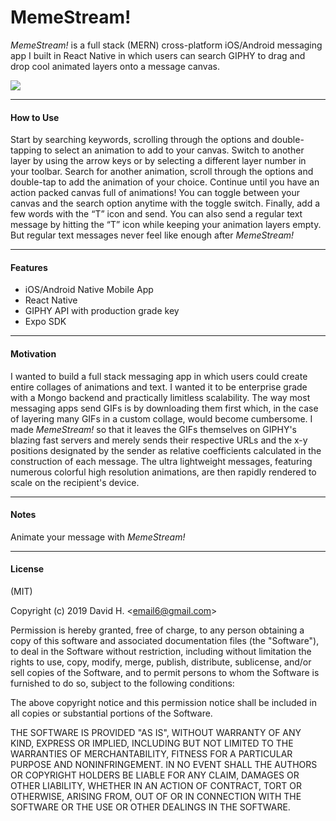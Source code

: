 # MemeStream!
_MemeStream!_ is a full stack (MERN) cross-platform iOS/Android messaging app I built in React Native in which users can search GIPHY to drag and drop cool animated layers onto a message canvas.

<img src="https://user-images.githubusercontent.com/45696445/68252567-dcea7700-fff3-11e9-8844-c74cd2ef5068.gif">

_________________________

#### How to Use
Start by searching keywords, scrolling through the options and double-tapping to select an animation to add to your canvas. Switch to another layer by using the arrow keys or by selecting a different layer number in your toolbar. Search for another animation, scroll through the options and double-tap to add the animation of your choice. Continue until you have an action packed canvas full of animations! You can toggle between your canvas and the search option anytime with the toggle switch. Finally, add a few words with the “T” icon and send. You can also send a regular text message by hitting the “T” icon while keeping your animation layers empty. But regular text messages never feel like enough after _MemeStream!_
_________________________

#### Features
- iOS/Android Native Mobile App
- React Native
- GIPHY API with production grade key
- Expo SDK
_________________________

#### Motivation
I wanted to build a full stack messaging app in which users could create entire collages of animations and text. I wanted it to be enterprise grade with a Mongo backend and practically limitless scalability. The way most messaging apps send GIFs is by downloading them first which, in the case of layering many GIFs in a custom collage, would become cumbersome. I made _MemeStream!_ so that it leaves the GIFs themselves on GIPHY's blazing fast servers and merely sends their respective URLs and the x-y positions designated by the sender as relative coefficients calculated in the construction of each message. The ultra lightweight messages, featuring numerous colorful high resolution animations, are then rapidly rendered to scale on the recipient's device.
_________________________

#### Notes
Animate your message with _MemeStream!_

_________________________

#### License
(MIT)

Copyright (c) 2019 David H. &lt;email6@gmail.com&gt;

Permission is hereby granted, free of charge, to any person obtaining a copy of this software and associated documentation files (the "Software"), to deal in the Software without restriction, including without limitation the rights to use, copy, modify, merge, publish, distribute, sublicense, and/or sell copies of the Software, and to permit persons to whom the Software is furnished to do so, subject to the following conditions:

The above copyright notice and this permission notice shall be included in all copies or substantial portions of the Software.

THE SOFTWARE IS PROVIDED "AS IS", WITHOUT WARRANTY OF ANY KIND, EXPRESS OR IMPLIED, INCLUDING BUT NOT LIMITED TO THE WARRANTIES OF MERCHANTABILITY, FITNESS FOR A PARTICULAR PURPOSE AND NONINFRINGEMENT. IN NO EVENT SHALL THE AUTHORS OR COPYRIGHT HOLDERS BE LIABLE FOR ANY CLAIM, DAMAGES OR OTHER LIABILITY, WHETHER IN AN ACTION OF CONTRACT, TORT OR OTHERWISE, ARISING FROM, OUT OF OR IN CONNECTION WITH THE SOFTWARE OR THE USE OR OTHER DEALINGS IN THE SOFTWARE.
